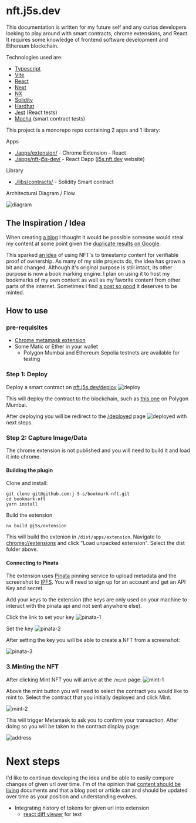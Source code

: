 # nft.j5s.dev

This documentation is written for my future self and any curios developers looking to play around with smart contracts, chrome extensions, and React. It requires some knowledge of frontend software development and Ethereum blockchain.

Technologies used are:

- [Typescript](https://www.typescriptlang.org/)
- [Vite](https://vitejs.dev/)
- [React](https://react.dev/)
- [Next](https://nextjs.org/)
- [NX](https://nx.dev/)
- [Solidity](https://soliditylang.org/)
- [Hardhat](https://hardhat.org/)
- [Jest](https://jestjs.io/) (React tests)
- [Mocha](https://mochajs.org/) (smart contract tests)

This project is a monorepo repo containing 2 apps and 1 library:

Apps

- [./apps/extension/](./apps/extension/) - Chrome Extension - React
- [./apps/nft-j5s-dev/](./apps/nft-j5s-dev/) - React Dapp ([j5s.nft.dev](https://nft.j5s.dev/) website)

Library

- [./libs/contracts/](./libs/contracts/) - Solidity Smart contract

Architectural Diagram / Flow

![diagram](docs/nft.j5s.dev.jpg)

## The Inspiration / Idea

When creating [a blog](https://www.j5s.dev/blog) I thought it would be possible someone would steal my content at some point given the [duplicate results on Google](https://www.searchenginejournal.com/google-answers-why-entire-top-10-is-stolen-content/434317/#close).

This sparked [an idea](https://www.j5s.dev/blog/nft-copyright-extension) of using NFT's to timestamp content for verifiable proof of ownership. As many of my side projects do, the idea has grown a bit and changed. Although it's original purpose is still intact, its other purpose is now a book marking engine. I plan on using it to host my bookmarks of my own content as well as my favorite content from other parts of the internet. Sometimes I find [a post so good](https://jacob.energy/hyperstructures.html) it deserves to be minted.

## How to use

### pre-requisites

- [Chrome metamask extension](https://chrome.google.com/webstore/detail/metamask/nkbihfbeogaeaoehlefnkodbefgpgknn)
- Some Matic or Ether in your wallet
  - Polygon Mumbai and Ethereum Sepolia testnets are available for testing

### Step 1: Deploy

Deploy a smart contract on [nft.j5s.dev/deploy](https://nft.j5s.dev/deploy)
![deploy](docs/deploy.png)

This will deploy the contract to the blockchain, such as [this one](https://mumbai.polygonscan.com/address/0x979cee72252fdef80ce7f2563f7cf0fddd3ad2be) on Polygon Mumbai.

After deploying you will be redirect to the [/deployed](https://nft.j5s.dev/deployed?transactionHash=0x354eff21480f9ebe1b0a49d296a86ddcc51744829caecaa1305a061c54aba436&contractAddress=0x979cee72252fdef80ce7f2563f7cf0fddd3ad2be) page
![deployed](./docs/deployed.png) with next steps.

### Step 2: Capture Image/Data

The chrome extension is not published and you will need to build it and load it into chrome.

#### Building the plugin

Clone and install:

```
git clone git@github.com:j-5-s/bookmark-nft.git
cd bookmark-nft
yarn install
```

Build the extension

```
nx build @j5s/extension
```

This will build the extenion in `/dist/apps/extension`.
Navigate to [chrome://extensions](chrome://extensions) and click "Load unpacked extension". Select the dist folder above.

#### Connecting to Pinata

The extension uses [Pinata](https://www.pinata.cloud/) pinning service to upload metadata and the screenshot to [IPFS](https://ipfs.tech/). You will need to sign up for an account and get an API Key and secret.

Add your keys to the extension (the keys are only used on your machine to interact with the pinata api and not sent anywhere else).

Click the link to set your key
![pinata-1](./docs/pinata-1.png)

Set the key
![pinata-2](./docs/pinata-2.png)

After setting the key you will be able to create a NFT from a screenshot:

![pinata-3](./docs/pinata-3.png)

### 3.Minting the NFT

After clicking Mint NFT you will arrive at the `/mint` page:
![mint-1](docs/mint-1.png)

Above the mint button you will need to select the contract you would like to mint to. Select the contract that you initially deployed and click Mint.

![mint-2](./docs/mint-2.png)

This will trigger Metamask to ask you to confirm your transaction. After doing so you will be taken to the contract display page:

![address](./docs/address-1.png)

# Next steps

I'd like to continue developing the idea and be able to easily compare changes of given url over time. I'm of the opinion that [content should be living](https://www.j5s.dev/blog/writing) documents and that a blog post or article can and should be updated over time as your position and understanding evolves.

- Integrating history of tokens for given url into extension
  - [react diff viewer](https://praneshravi.in/react-diff-viewer/) for text
